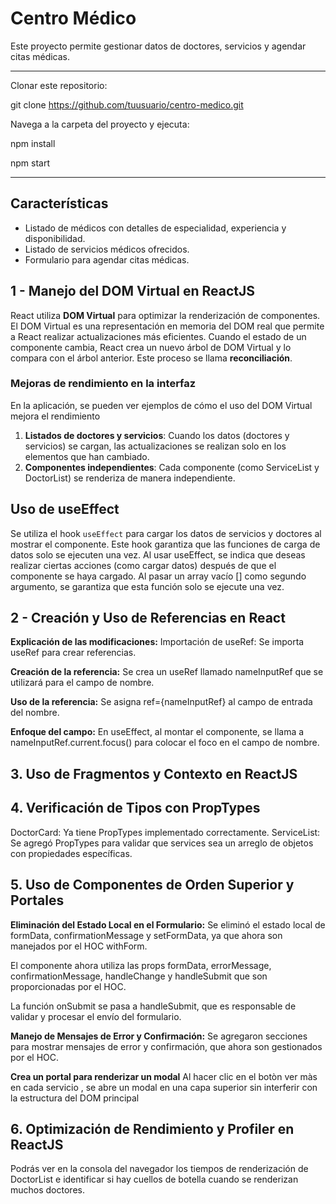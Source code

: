 # Centro Médico  

Este proyecto permite gestionar datos de doctores, servicios y agendar citas médicas.  

_________________________________________________________________________

Clonar este repositorio:

git clone https://github.com/tuusuario/centro-medico.git

Navega a la carpeta del proyecto y ejecuta:

npm install

npm start

__________________________________________________________________________

## Características  

- Listado de médicos con detalles de especialidad, experiencia y disponibilidad.  
- Listado de servicios médicos ofrecidos.  
- Formulario para agendar citas médicas.  

## 1 - Manejo del DOM Virtual en ReactJS  

React utiliza **DOM Virtual** para optimizar la renderización de componentes. El DOM Virtual es una representación en memoria del DOM real que permite a React realizar actualizaciones más eficientes. Cuando el estado de un componente cambia, React crea un nuevo árbol de DOM Virtual y lo compara con el árbol anterior. Este proceso se llama **reconciliación**.

### Mejoras de rendimiento en la interfaz  
En la aplicación, se pueden ver ejemplos de cómo el uso del DOM Virtual mejora el rendimiento
1. **Listados de doctores y servicios**: Cuando los datos (doctores y servicios) se cargan, las actualizaciones se realizan solo en los elementos que han cambiado.  
2. **Componentes independientes**: Cada componente (como ServiceList y DoctorList) se renderiza de manera independiente.  

## Uso de useEffect  

Se utiliza el hook `useEffect` para cargar los datos de servicios y doctores al mostrar el componente. Este hook garantiza que las funciones de carga de datos solo se ejecuten una vez. Al usar useEffect, se indica que deseas realizar ciertas acciones (como cargar datos) después de que el componente se haya cargado. Al pasar un array vacío [] como segundo argumento, se garantiza que esta función solo se ejecute una vez.

## 2 - Creación y Uso de Referencias en React  
**Explicación de las modificaciones:**
Importación de useRef: Se importa useRef para crear referencias.

**Creación de la referencia:** Se crea un useRef llamado nameInputRef que se utilizará para el campo de nombre.

**Uso de la referencia:** Se asigna ref={nameInputRef} al campo de entrada del nombre.

**Enfoque del campo:** En useEffect, al montar el componente, se llama a nameInputRef.current.focus() para colocar el foco en el campo de nombre.

## 3. Uso de Fragmentos y Contexto en ReactJS

## 4. Verificación de Tipos con PropTypes
DoctorCard: Ya tiene PropTypes implementado correctamente.
ServiceList: Se agregó PropTypes para validar que services sea un arreglo de objetos con propiedades específicas.

## 5. Uso de Componentes de Orden Superior y Portales
**Eliminación del Estado Local en el Formulario:** Se eliminó el estado local de formData, confirmationMessage y setFormData, ya que ahora son manejados por el HOC withForm.

El componente ahora utiliza las props formData, errorMessage, confirmationMessage, handleChange y handleSubmit que son proporcionadas por el HOC.

La función onSubmit se pasa a handleSubmit, que es responsable de validar y procesar el envío del formulario.

**Manejo de Mensajes de Error y Confirmación:**
Se agregaron secciones para mostrar mensajes de error y confirmación, que ahora son gestionados por el HOC.

**Crea un portal para renderizar un modal**
Al hacer clic en el botòn ver màs en cada servicio , se abre un modal en una capa superior sin interferir con la estructura del DOM principal

## 6. Optimización de Rendimiento y Profiler en ReactJS
Podrás ver en la consola del navegador los tiempos de renderización de DoctorList e identificar si hay cuellos de botella cuando se renderizan muchos doctores.